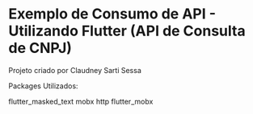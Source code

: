 # Exemplo de Consumo de API - Utilizando Flutter (API de Consulta de CNPJ)

Projeto criado por Claudney Sarti Sessa

Packages Utilizados:

flutter_masked_text
mobx
http
flutter_mobx
